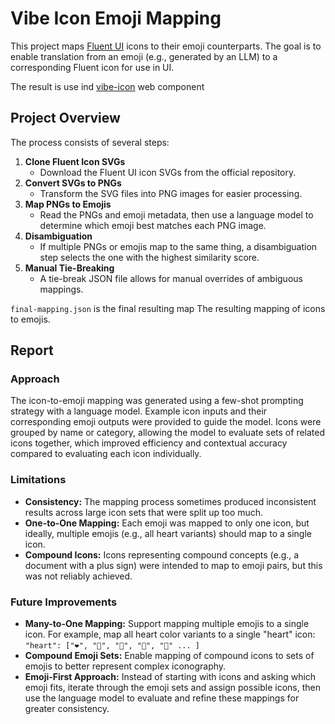 # Vibe Icon Emoji Mapping

This project maps [Fluent UI](https://github.com/microsoft/fluentui-system-icons) icons to their emoji counterparts. The goal is to enable translation from an emoji (e.g., generated by an LLM) to a corresponding Fluent icon for use in UI.

The result is use ind [vibe-icon](https://github.com/aipx-proto/vibe-icon) web component

## Project Overview

The process consists of several steps:

1. **Clone Fluent Icon SVGs**
   - Download the Fluent UI icon SVGs from the official repository.
2. **Convert SVGs to PNGs**
   - Transform the SVG files into PNG images for easier processing.
3. **Map PNGs to Emojis**
   - Read the PNGs and emoji metadata, then use a language model to determine which emoji best matches each PNG image.
4. **Disambiguation**
   - If multiple PNGs or emojis map to the same thing, a disambiguation step selects the one with the highest similarity score.
5. **Manual Tie-Breaking**
   - A tie-break JSON file allows for manual overrides of ambiguous mappings.

`final-mapping.json` is the final resulting map The resulting mapping of icons to emojis.

## Report

### Approach
The icon-to-emoji mapping was generated using a few-shot prompting strategy with a language model. 
Example icon inputs and their corresponding emoji outputs were provided to guide the model. 
Icons were grouped by name or category, allowing the model to evaluate sets of related icons together, 
which improved efficiency and contextual accuracy compared to evaluating each icon individually.

### Limitations
- **Consistency:** The mapping process sometimes produced inconsistent results across large icon sets that were split up too much.
- **One-to-One Mapping:** Each emoji was mapped to only one icon, but ideally, multiple emojis (e.g., all heart variants) should map to a single icon.
- **Compound Icons:** Icons representing compound concepts (e.g., a document with a plus sign) were intended to map to emoji pairs, but this was not reliably achieved.

### Future Improvements
- **Many-to-One Mapping:** Support mapping multiple emojis to a single icon. For example, map all heart color variants to a single "heart" icon: `"heart": ["❤️", "🧡", "💛", "💚", "💙" ... ]`
- **Compound Emoji Sets:** Enable mapping of compound icons to sets of emojis to better represent complex iconography. 
- **Emoji-First Approach:** Instead of starting with icons and asking which emoji fits, iterate through the emoji sets and assign possible icons, then use the language model to evaluate and refine these mappings for greater consistency.
